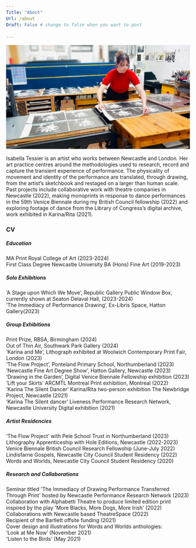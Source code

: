 ```yaml
---
Title: "About"
Url: /about 
Draft: False # change to false when you want to post

---
```


![A picture of Isabella Tessier printing](https://raw.githubusercontent.com/I5abellaTe55ier/issy-site-artistportfolio/main/assets/images/icons/printing-front.jpg)

Isabella Tessier is an artist who works between Newcastle and London. Her art practice centres around the methodologies used to research, record and capture the transient experience of performance. The physicality of movement and identity of the performance are translated, through drawing, from the artist’s sketchbook and restaged on a larger than human scale. Past projects include collaborative work with theatre companies in Newcastle (2022), making monoprints in response to dance performances in the 59th Venice Biennale during my British Council fellowship (2022) and exploring footage of dance from the Library of Congress’s digital archive, work exhibited in Karina/Rita (2021).

### CV

##### Education

MA Print Royal College of Art (2023-2024)  
First Class Degree Newcastle University BA (Hons) Fine Art (2019-2023)  


##### Solo Exhibitions

‘A Stage upon Which We Move’, Republic Gallery Public Window Box, currently shown at Seaton Delaval Hall, (2023-2024)  
‘The Immediacy of Performance Drawing’, Ex-Libris Space, Hatton Gallery(2023)  




##### Group Exhibitions

Print Prize, RBSA, Birmingham (2024)  
Out of Thin Air, Southwark Park Gallery (2024)  
‘Karina and Me’, Lithograph exhibited at Woolwich Contemporary Print Fair, London (2023)  
‘The Flow Project’, Ponteland Primary School, Northumberland (2023)  
‘Newcastle Fine Art Degree Show’, Hatton Gallery, Newcastle (2023)  
‘Drawing in the Garden’, Digital Venice Biennale Fellowship exhibition (2023)  
‘Lift your Skirts’ ARCMTL Montreal Print exhibition, Montreal (2022)  
‘Karina The Silent Dancer’ Karina/Rita two-person exhibition The Newbridge Project, Newcastle (2021)  
‘Karina The Silent dancer’ Liveness Performance Research Network, Newcastle University Digital exhibition (2021)  


##### Artist Residencies

‘The Flow Project’ with Pele School Trust in Northumberland (2023)  
Lithography Apprenticeship with Hole Editions, Newcastle (2022-2023)  
Venice Biennale British Council Research Fellowship (June-July 2022)  
Lindisfarne Gospels, Newcastle City Council Student Residency (2022)  
Words and Worlds, Newcastle City Council Student Residency (2020)  


##### Research and Collaborations

Seminar titled 'The Immediacy of Drawing Performance Transferred Through Print' hosted by Newcastle Performance Research Network (2023)  
Collaboration with Alphabetti Theatre to produce limited edition print inspired by the play 'More Blacks, More Dogs, More Irish' (2022)  
Collaborations with Newcastle based TheatreSpace (2022)  
Recipient of the Bartlett offsite funding (2021)  
Cover design and illustrations for Words and Worlds anthologies:  
‘Look at Me Now’ (November 2021)  
'Listen to the Birds’ (May 2021)  
